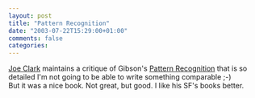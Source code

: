 ```yaml
---
layout: post
title: "Pattern Recognition"
date: "2003-07-22T15:29:00+01:00"
comments: false
categories: 
---
```


<p><a href="http://fawny.org/pr/" title="‘PR’-otaku: Logging and annotating William Gibson’s ‘Pattern Recognition’ (Joe Clark: fawny.org)">Joe Clark</a> maintains a critique of Gibson's <a href="http://www.amazon.com/exec/obidos/tg/detail/-/0399149864/qid=1058880509/sr=8-1/ref=sr_8_1/104-9546273-6327161?v=glance&s=books&n=507846">Pattern Recognition</a> that is so detailed I'm not going to be able to write something comparable ;-)<br />
But it was a nice book. Not great, but good. I like his SF's books better.</p>

